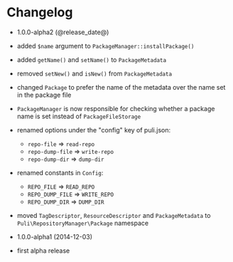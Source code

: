 Changelog
=========

* 1.0.0-alpha2 (@release_date@)

 * added `$name` argument to `PackageManager::installPackage()`
 * added `getName()` and `setName()` to `PackageMetadata`
 * removed `setNew()` and `isNew()` from `PackageMetadata`
 * changed `Package` to prefer the name of the metadata over the name set in the
   package file
 * `PackageManager` is now responsible for checking whether a package name is 
   set instead of `PackageFileStorage`
 * renamed options under the "config" key of puli.json:
   * `repo-file` => `read-repo`
   * `repo-dump-file` => `write-repo`
   * `repo-dump-dir` => `dump-dir`
 * renamed constants in `Config`:
   * `REPO_FILE` => `READ_REPO`
   * `REPO_DUMP_FILE` => `WRITE_REPO`
   * `REPO_DUMP_DIR` => `DUMP_DIR`
 * moved `TagDescriptor`, `ResourceDescriptor` and `PackageMetadata` to
   `Puli\RepositoryManager\Package` namespace

* 1.0.0-alpha1 (2014-12-03)

 * first alpha release
